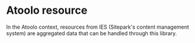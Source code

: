 # Atoolo resource

In the Atoolo context, resources from IES (Sitepark's content management system) are aggregated data that can be handled through this library.